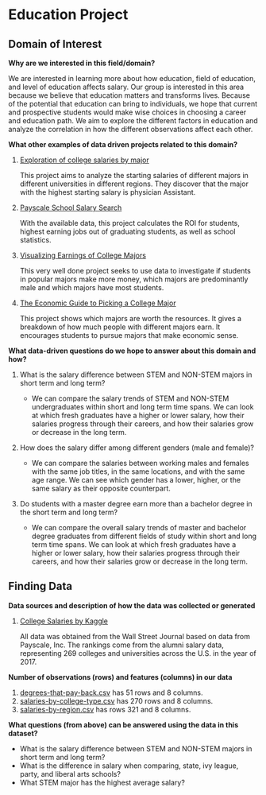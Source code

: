 # Education Project


## Domain of Interest
**Why are we interested in this field/domain?**

We are interested in learning more about how education, field of education, and level of education affects salary. Our group is interested in this area because we believe that education matters and transforms lives. Because of the potential that education can bring to individuals, we hope that current and prospective students would make wise choices in choosing a career and education path. We aim to explore the different factors in education and analyze the correlation in how the different observations affect each other.


**What other examples of data driven projects related to this domain?**

1. [Exploration of college salaries by major](https://www.kaggle.com/cdelany7/exploration-of-college-salaries-by-major)

    This project aims to analyze the starting salaries of different majors in different universities in different regions. They discover that the major with the highest starting salary is physician Assistant.
2. [Payscale School Salary Search](https://www.payscale.com/research/US/School)

    With the available data, this project calculates the ROI for students, highest earning jobs out of graduating students, as well as school statistics.
3. [Visualizing Earnings of College Majors](https://mumid.github.io/VisualizingEarningsCollegeMajors/)

    This very well done project seeks to use data to investigate if students in popular majors make more money, which majors are predominantly male and which majors have most students.
4. [The Economic Guide to Picking a College Major](https://fivethirtyeight.com/features/the-economic-guide-to-picking-a-college-major/)

    This project shows which majors are worth the resources. It gives a breakdown of how much people with different majors earn. It encourages students to pursue majors that make economic sense.

**What data-driven questions do we hope to answer about this domain and how?**
1. What is the salary difference between STEM and NON-STEM majors in short term and long term?
    - We can compare the salary trends of STEM and NON-STEM undergraduates within short and long term time spans. We can look at which fresh graduates have a higher or lower salary, how their salaries progress through their careers, and how their salaries grow or decrease in the long term.

2. How does the salary differ among different genders (male and female)?
    - We can compare the salaries between working males and females with the same job titles, in the same locations, and with the same age range. We can see which gender has a lower, higher, or the same salary as their opposite counterpart.

3. Do students with a master degree earn more than a bachelor degree in the short term and long term?
    - We can compare the overall salary trends of master and bachelor degree graduates from different fields of study within short and long term time spans. We can look at which fresh graduates have a higher or lower salary, how their salaries progress through their careers, and how their salaries grow or decrease in the long term.


## Finding Data
**Data sources and description of how the data was collected or generated**
1. [College Salaries by Kaggle](https://www.kaggle.com/wsj/college-salaries)

    All data was obtained from the Wall Street Journal based on data from Payscale, Inc. The rankings come from the alumni salary data, representing 269 colleges and universities across the U.S. in the year of 2017.

**Number of observations (rows) and features (columns) in our data**

1. [degrees-that-pay-back.csv](https://github.com/info-201a-au20/final-project-iwangy/blob/master/data/degrees-that-pay-back.csv) has 51 rows and 8 columns.
2. [salaries-by-college-type.csv](https://github.com/info-201a-au20/final-project-iwangy/blob/master/data/salaries-by-college-type.csv) has 270 rows and 8 columns.
3. [salaries-by-region.csv](https://github.com/info-201a-au20/final-project-iwangy/blob/master/data/salaries-by-region.csv) has rows 321 and 8 columns.

**What questions (from above) can be answered using the data in this dataset?**

* What is the salary difference between STEM and NON-STEM majors in short term and long term?
* What is the difference in salary when comparing, state, ivy league, party, and liberal arts schools?
* What STEM major has the highest average salary?
